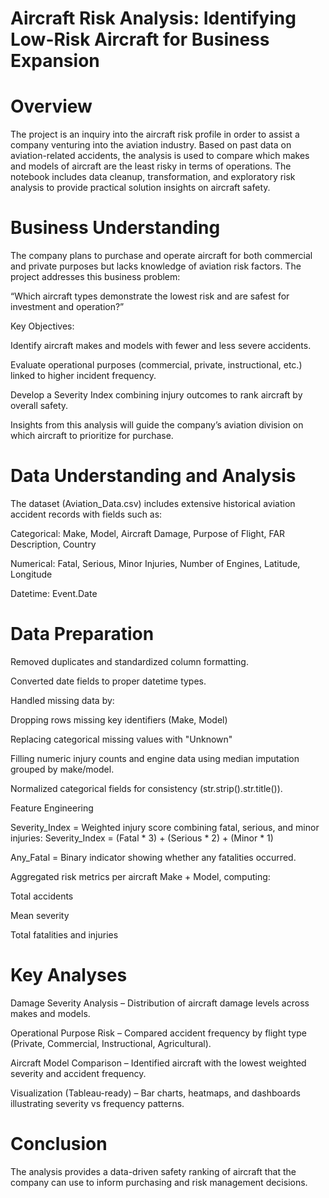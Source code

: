 # Aircraft Risk Analysis: Identifying Low-Risk Aircraft for Business Expansion
# Overview
The project is an inquiry into the aircraft risk profile in order to assist a company venturing into the aviation industry. Based on past data on aviation-related accidents, the analysis is used to compare which makes and models of aircraft are the least risky in terms of operations. The notebook includes data cleanup, transformation, and exploratory risk analysis to provide practical solution insights on aircraft safety.

# Business Understanding
The company plans to purchase and operate aircraft for both commercial and private purposes but lacks knowledge of aviation risk factors.
The project addresses this business problem:

“Which aircraft types demonstrate the lowest risk and are safest for investment and operation?”

Key Objectives:

Identify aircraft makes and models with fewer and less severe accidents.

Evaluate operational purposes (commercial, private, instructional, etc.) linked to higher incident frequency.

Develop a Severity Index combining injury outcomes to rank aircraft by overall safety.

Insights from this analysis will guide the company’s aviation division on which aircraft to prioritize for purchase.

# Data Understanding and Analysis
The dataset (Aviation_Data.csv) includes extensive historical aviation accident records with fields such as:

Categorical: Make, Model, Aircraft Damage, Purpose of Flight, FAR Description, Country

Numerical: Fatal, Serious, Minor Injuries, Number of Engines, Latitude, Longitude

Datetime: Event.Date

# Data Preparation

Removed duplicates and standardized column formatting.

Converted date fields to proper datetime types.

Handled missing data by:

Dropping rows missing key identifiers (Make, Model)

Replacing categorical missing values with "Unknown"

Filling numeric injury counts and engine data using median imputation grouped by make/model.

Normalized categorical fields for consistency (str.strip().str.title()).

Feature Engineering

Severity_Index = Weighted injury score combining fatal, serious, and minor injuries:
Severity_Index = (Fatal * 3) + (Serious * 2) + (Minor * 1)

Any_Fatal = Binary indicator showing whether any fatalities occurred.

Aggregated risk metrics per aircraft Make + Model, computing:

Total accidents

Mean severity

Total fatalities and injuries

# Key Analyses

Damage Severity Analysis – Distribution of aircraft damage levels across makes and models.

Operational Purpose Risk – Compared accident frequency by flight type (Private, Commercial, Instructional, Agricultural).

Aircraft Model Comparison – Identified aircraft with the lowest weighted severity and accident frequency.

Visualization (Tableau-ready) – Bar charts, heatmaps, and dashboards illustrating severity vs frequency patterns.

# Conclusion

The analysis provides a data-driven safety ranking of aircraft that the company can use to inform purchasing and risk management decisions.


